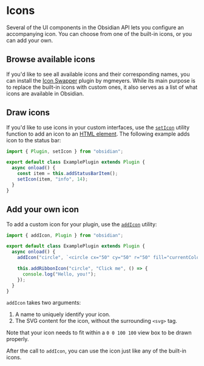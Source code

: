 # Icons

Several of the UI components in the Obsidian API lets you configure an accompanying icon. You can choose from one of the built-in icons, or you can add your own.

## Browse available icons

If you'd like to see all available icons and their corresponding names, you can install the
[Icon Swapper](https://github.com/mgmeyers/obsidian-icon-swapper) plugin by mgmeyers. While its main purpose is to replace the built-in icons with custom ones, it also serves as a list of what icons are available in Obsidian.

## Draw icons

If you'd like to use icons in your custom interfaces, use the [`setIcon`](../api/functions/setIcon.md) utility function to add an icon to an [HTML element](html-elements.md). The following example adds icon to the status bar:

```ts title="main.ts"
import { Plugin, setIcon } from "obsidian";

export default class ExamplePlugin extends Plugin {
  async onload() {
    const item = this.addStatusBarItem();
    setIcon(item, "info", 14);
  }
}
```

## Add your own icon

To add a custom icon for your plugin, use the [`addIcon`](../api/functions/addIcon.md) utility:

```ts title="main.ts"
import { addIcon, Plugin } from "obsidian";

export default class ExamplePlugin extends Plugin {
  async onload() {
    addIcon("circle", `<circle cx="50" cy="50" r="50" fill="currentColor" />`);

    this.addRibbonIcon("circle", "Click me", () => {
      console.log("Hello, you!");
    });
  }
}
```

`addIcon` takes two arguments:

1. A name to uniquely identify your icon.
1. The SVG content for the icon, without the surrounding `<svg>` tag.

Note that your icon needs to fit within a `0 0 100 100` view box to be drawn properly.

After the call to `addIcon`, you can use the icon just like any of the built-in icons.
